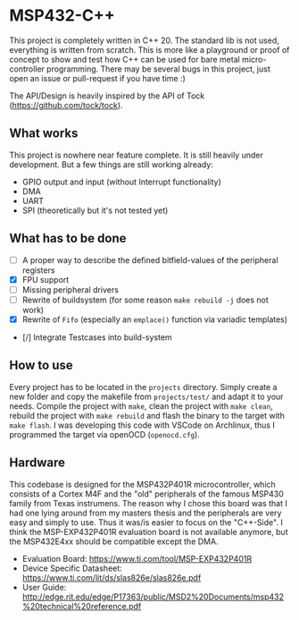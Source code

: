 # MSP432-C++

This project is completely written in C++ 20. The standard lib is not used, everything is written
from scratch. This is more like a playground or proof of concept to show and test how C++ can be
used for bare metal micro-controller programming. There may be several bugs in this project, just
open an issue or pull-request if you have time :)

The API/Design is heavily inspired by the API of Tock (https://github.com/tock/tock).

## What works
This project is nowhere near feature complete. It is still heavily under development. But a few
things are still working already:
- GPIO output and input (without Interrupt functionality)
- DMA
- UART
- SPI (theoretically but it's not tested yet)

## What has to be done
- [ ] A proper way to describe the defined bitfield-values of the peripheral registers
- [x] FPU support
- [ ] Missing peripheral drivers
- [ ] Rewrite of buildsystem (for some reason `make rebuild -j` does not work)
- [x] Rewrite of `Fifo` (especially an `emplace()` function via variadic templates)
- [/] Integrate Testcases into build-system

## How to use
Every project has to be located in the `projects` directory. Simply create a new folder and copy the
makefile from `projects/test/` and adapt it to your needs. Compile the project with `make`, clean
the project with `make clean`, rebuild the project with `make rebuild` and flash the binary to the
target with `make flash`. I was developing this code with VSCode on Archlinux, thus I programmed the
target via openOCD (`openocd.cfg`).

## Hardware
This codebase is designed for the MSP432P401R microcontroller, which consists of a Cortex M4F and
the "old" peripherals of the famous MSP430 family from Texas instrumens. The reason why I chose this
board was that I had one lying around from my masters thesis and the peripherals are very easy and
simply to use. Thus it was/is easier to focus on the "C++-Side". I think the MSP-EXP432P401R
evaluation board is not available anymore, but the MSP432E4xx should be compatible except the DMA.

- Evaluation Board: https://www.ti.com/tool/MSP-EXP432P401R
- Device Specific Datasheet: https://www.ti.com/lit/ds/slas826e/slas826e.pdf
- User Guide: http://edge.rit.edu/edge/P17363/public/MSD2%20Documents/msp432%20technical%20reference.pdf
